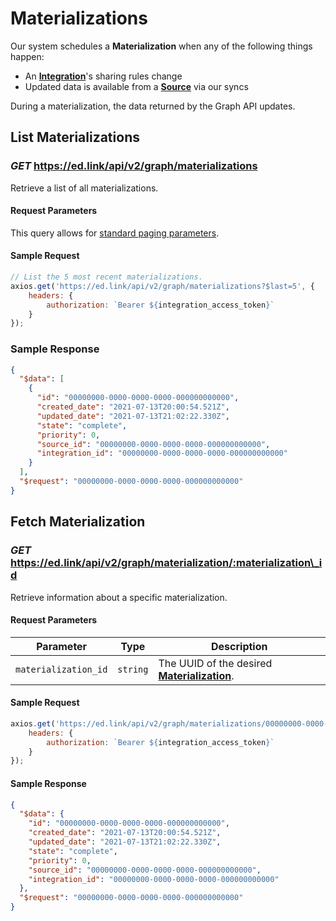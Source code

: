 # Materializations

Our system schedules a **Materialization** when any of the following things happen:

 * An **[Integration](../models/internal/integration)**'s sharing rules change
 * Updated data is available from a **[Source](../models/internal/source)** via our syncs

During a materialization, the data returned by the Graph API updates.

## List Materializations

### *GET* https://ed.link/api/v2/graph/materializations

Retrieve a list of all materializations.

#### Request Parameters

This query allows for [standard paging parameters](../../../guides/v2.0/paginated-requests).

#### Sample Request

```javascript
// List the 5 most recent materializations.
axios.get('https://ed.link/api/v2/graph/materializations?$last=5', {
	headers: {
		authorization: `Bearer ${integration_access_token}`
	}
});
```

### Sample Response

```json
{
  "$data": [
    {
      "id": "00000000-0000-0000-0000-000000000000",
      "created_date": "2021-07-13T20:00:54.521Z",
      "updated_date": "2021-07-13T21:02:22.330Z",
      "state": "complete",
      "priority": 0,
      "source_id": "00000000-0000-0000-0000-000000000000",
      "integration_id": "00000000-0000-0000-0000-000000000000"
    }
  ],
  "$request": "00000000-0000-0000-0000-000000000000"
}
```

## Fetch Materialization

### *GET* https://ed.link/api/v2/graph/materialization/:materialization\_id

Retrieve information about a specific materialization.

#### Request Parameters

| Parameter | Type | Description |
|---|---|---|
| `materialization_id` | `string` | The UUID of the desired **[Materialization](../models/external/materialization)**. |

#### Sample Request

```javascript
axios.get('https://ed.link/api/v2/graph/materializations/00000000-0000-0000-0000-000000000000', {
	headers: {
		authorization: `Bearer ${integration_access_token}`
	}
});
```

#### Sample Response

```json
{
  "$data": {
    "id": "00000000-0000-0000-0000-000000000000",
    "created_date": "2021-07-13T20:00:54.521Z",
    "updated_date": "2021-07-13T21:02:22.330Z",
    "state": "complete",
    "priority": 0,
    "source_id": "00000000-0000-0000-0000-000000000000",
    "integration_id": "00000000-0000-0000-0000-000000000000"
  },
  "$request": "00000000-0000-0000-0000-000000000000"
}
```
